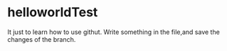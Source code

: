 # helloworldTest
It just to learn how to use githut.
Write something in the file,and save the changes of the branch.
